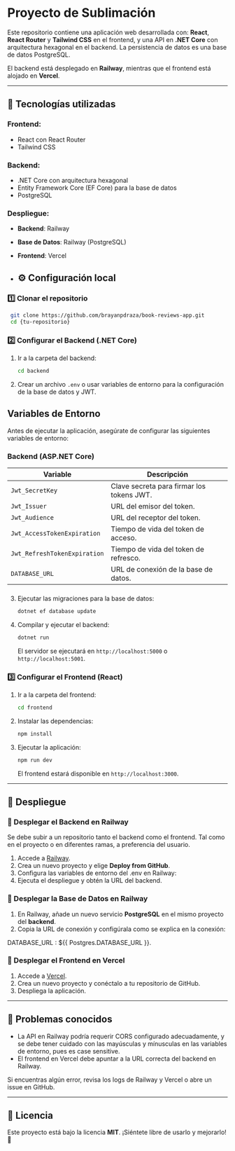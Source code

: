 # Proyecto de Sublimación

Este repositorio contiene una aplicación web desarrollada con: **React**, **React Router** y **Tailwind CSS** en el frontend, y una API en **.NET Core** con arquitectura hexagonal en el backend. La persistencia de datos es una base de datos PostgreSQL.

El backend está desplegado en **Railway**, mientras que el frontend está alojado en **Vercel**.

---

## 🚀 Tecnologías utilizadas

### Frontend:
- React con React Router
- Tailwind CSS

### Backend:
- .NET Core con arquitectura hexagonal
- Entity Framework Core (EF Core) para la base de datos
- PostgreSQL

### Despliegue:
- **Backend**: Railway
- **Base de Datos**: Railway (PostgreSQL)
- **Frontend**: Vercel

- ## ⚙️ Configuración local

### 1️⃣ Clonar el repositorio
```sh
 git clone https://github.com/brayanpdraza/book-reviews-app.git
 cd {tu-repositorio}
```

### 2️⃣ Configurar el Backend (.NET Core)
1. Ir a la carpeta del backend:
   ```sh
   cd backend
   ```
2. Crear un archivo `.env` o usar variables de entorno para la configuración de la base de datos y JWT.

## Variables de Entorno

Antes de ejecutar la aplicación, asegúrate de configurar las siguientes variables de entorno:

### Backend (ASP.NET Core)
| Variable            | Descripción                                        |
|---------------------|----------------------------------------------------|
| `Jwt_SecretKey`   | Clave secreta para firmar los tokens JWT.          | 
| `Jwt_Issuer`   | URL del emisor del token.          | 
| `Jwt_Audience`   | URL del receptor del token.          | 
| `Jwt_AccessTokenExpiration`   | Tiempo de vida del token de acceso.          | 
| `Jwt_RefreshTokenExpiration`   | Tiempo de vida del token de refresco.          | 
| `DATABASE_URL`   | URL de conexión de la base de datos.          | 

###

3. Ejecutar las migraciones para la base de datos:
   ```sh
   dotnet ef database update
   ```
4. Compilar y ejecutar el backend:
   ```sh
   dotnet run
   ```
   El servidor se ejecutará en `http://localhost:5000` o `http://localhost:5001`.

### 3️⃣ Configurar el Frontend (React)
1. Ir a la carpeta del frontend:
   ```sh
   cd frontend
   ```
2. Instalar las dependencias:
   ```sh
   npm install
   ```
3. Ejecutar la aplicación:
   ```sh
   npm run dev
   ```
   El frontend estará disponible en `http://localhost:3000`.

---

## 🚀 Despliegue

### 🔹 Desplegar el Backend en Railway
Se debe subir a un repositorio tanto el backend como el frontend. Tal como en el proyecto o en diferentes ramas, a preferencia del usuario.
1. Accede a [Railway](https://railway.app/).
2. Crea un nuevo proyecto y elige **Deploy from GitHub**.
3. Configura las variables de entorno del .env en Railway:
4. Ejecuta el despliegue y obtén la URL del backend.

### 🔹 Desplegar la Base de Datos en Railway
1. En Railway, añade un nuevo servicio **PostgreSQL** en el mismo proyecto del **backend**.
2. Copia la URL de conexión y configúrala como se explica en la conexión: 

DATABASE_URL : ${{ Postgres.DATABASE_URL }}.

### 🔹 Desplegar el Frontend en Vercel
1. Accede a [Vercel](https://vercel.com/).
2. Crea un nuevo proyecto y conéctalo a tu repositorio de GitHub.
3. Despliega la aplicación.

---

## 🚧 Problemas conocidos
- La API en Railway podría requerir CORS configurado adecuadamente, y se debe tener cuidado con las mayúsculas y mínusculas en las variables de entorno, pues es case sensitive.
- El frontend en Vercel debe apuntar a la URL correcta del backend en Railway.

Si encuentras algún error, revisa los logs de Railway y Vercel o abre un issue en GitHub.

---

## 📜 Licencia
Este proyecto está bajo la licencia **MIT**. ¡Siéntete libre de usarlo y mejorarlo! 🚀
